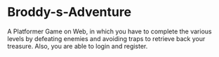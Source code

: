 # Broddy-s-Adventure
A Platformer Game on Web, in which you have to complete the various levels by defeating enemies and avoiding traps to retrieve back your treasure. Also, you are able to login and register.

